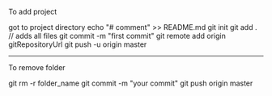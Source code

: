 To add project

got to project directory 
echo "# comment" >> README.md
git init
git add .
// adds all files
git commit -m "first commit"
git remote add origin gitRepositoryUrl
git push -u origin master

--------------------------------------

To remove folder

git rm -r folder_name
git commit -m "your commit"
git push origin master

